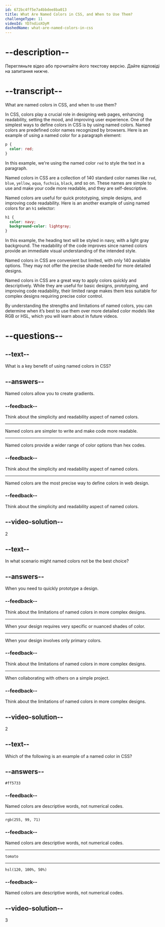 ```yaml
---
id: 672bc4ff5e7a4bbdee8ba013
title: What Are Named Colors in CSS, and When to Use Them?
challengeType: 11
videoId: YD7ndioXOyM
dashedName: what-are-named-colors-in-css
---
```


# --description--

Перегляньте відео або прочитайте його текстову версію. Дайте відповіді на запитання нижче.

# --transcript--

What are named colors in CSS, and when to use them?

In CSS, colors play a crucial role in designing web pages, enhancing readability, setting the mood, and improving user experience. One of the simplest ways to define colors in CSS is by using named colors. Named colors are predefined color names recognized by browsers. Here is an example of using a named color for a paragraph element:

```css
p {
  color: red;
}
```

In this example, we're using the named color `red` to style the text in a paragraph.

Named colors in CSS are a collection of 140 standard color names like `red`, `blue`, `yellow`, `aqua`, `fuchsia`, `black`, and so on. These names are simple to use and make your code more readable, and they are self-descriptive.

Named colors are useful for quick prototyping, simple designs, and improving code readability. Here is an another example of using named colors for an `h1` selector:

```css
h1 {
  color: navy;
  background-color: lightgray;
}
```

In this example, the heading text will be styled in navy, with a light gray background. The readability of the code improves since named colors provide an immediate visual understanding of the intended style.

Named colors in CSS are convenient but limited, with only 140 available options. They may not offer the precise shade needed for more detailed designs.

Named colors in CSS are a great way to apply colors quickly and descriptively. While they are useful for basic designs, prototyping, and improving code readability, their limited range makes them less suitable for complex designs requiring precise color control.

By understanding the strengths and limitations of named colors, you can determine when it’s best to use them over more detailed color models like RGB or HSL, which you will learn about in future videos.

# --questions--

## --text--

What is a key benefit of using named colors in CSS?

## --answers--

Named colors allow you to create gradients.

### --feedback--

Think about the simplicity and readability aspect of named colors.

---

Named colors are simpler to write and make code more readable.

---

Named colors provide a wider range of color options than hex codes.

### --feedback--

Think about the simplicity and readability aspect of named colors.

---

Named colors are the most precise way to define colors in web design.

### --feedback--

Think about the simplicity and readability aspect of named colors.

## --video-solution--

2

## --text--

In what scenario might named colors not be the best choice?

## --answers--

When you need to quickly prototype a design.

### --feedback--

Think about the limitations of named colors in more complex designs.

---

When your design requires very specific or nuanced shades of color.

---

When your design involves only primary colors.

### --feedback--

Think about the limitations of named colors in more complex designs.

---

When collaborating with others on a simple project.

### --feedback--

Think about the limitations of named colors in more complex designs.

## --video-solution--

2

## --text--

Which of the following is an example of a named color in CSS?

## --answers--

`#ff5733`

### --feedback--

Named colors are descriptive words, not numerical codes.

---

`rgb(255, 99, 71)`

### --feedback--

Named colors are descriptive words, not numerical codes.

---

`tomato`

---

`hsl(120, 100%, 50%)`

### --feedback--

Named colors are descriptive words, not numerical codes.

## --video-solution--

3
